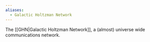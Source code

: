 ```yaml
---
aliases:
  - Galactic Holtzman Network
---
```

The [[GHN|Galactic Holtzman Network]], a (almost) universe wide communications network.